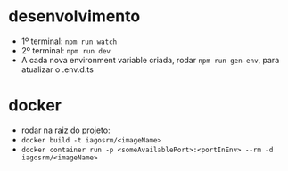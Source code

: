 # desenvolvimento

- 1º terminal: ```npm run watch```
- 2º terminal: ```npm run dev```
- A cada nova environment variable criada, rodar ```npm run gen-env```, para atualizar o .env.d.ts

# docker

- rodar na raiz do projeto:
- ```docker build -t iagosrm/<imageName>```
- ```docker container run -p <someAvailablePort>:<portInEnv> --rm -d iagosrm/<imageName>```
